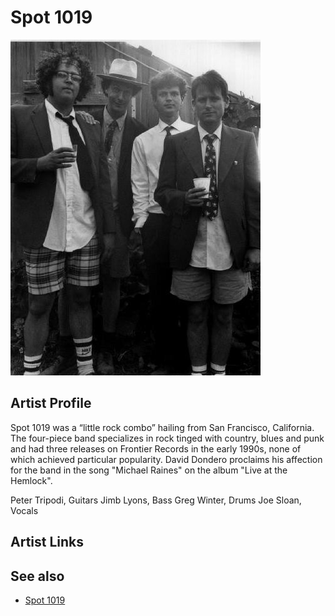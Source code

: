 # Spot 1019

![](../../assets/artists/Spot_1019.png)

## Artist Profile

Spot 1019 was a “little rock combo” hailing from San Francisco, California. The four-piece band specializes in rock tinged with country, blues and punk and had three releases on Frontier Records in the early 1990s, none of which achieved particular popularity. David Dondero proclaims his affection for the band in the song "Michael Raines" on the album "Live at the Hemlock".

Peter Tripodi, Guitars
Jimb Lyons, Bass
Greg Winter, Drums
Joe Sloan, Vocals

## Artist Links



## See also

- [Spot 1019](Spot_1019.md)
